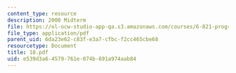 ```yaml
---
content_type: resource
description: 2000 Midterm
file: https://ol-ocw-studio-app-qa.s3.amazonaws.com/courses/6-821-programming-languages-fall-2002/e539d3a64579761e074b691a974aab84_18.pdf
file_type: application/pdf
parent_uid: 6da23e62-c83f-e3a7-cfbc-f2cc465cbe68
resourcetype: Document
title: 18.pdf
uid: e539d3a6-4579-761e-074b-691a974aab84
---
```

